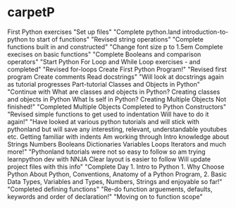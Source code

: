 # carpetP
First Python exercises
"Set up files"
"Complete python.land introduction-to-python to start of functions"
"Revised string operations"
"Complete functions built in and constructed"
"Change font size p to 1.5em Complete execises on basic functions"
"Complete Booleans and comparison operators"
"Start Python For Loop and While Loop exercises - and completed"
"Revised for-loops Create First Python Program!"
"Revised first program Create comments Read docstrings"
"Will look at docstrings again as tutorial progresses Part-tutorial Classes and Objects in Python"
"Continue with What are classes and objects in Python? Creating classes and objects in Python What Is self in Python? Creating Multiple Objects Not finished!"
"Completed Multiple Objects Completed to Python Constructors"
"Revised simple functions to get used to indentation Will have to do it again!"
"Have looked at various python tutorials and will stick with pythonland but will save any interesting, relevant, understandable youtubes etc. Getting familiar with indents Am working through Intro knowledge about Strings Numbers Booleans Dictionaries Variables Loops Iterators and much more!"
"Pythonland tutorials were not so easy to follow so am trying learnpython dev with NNJA Clear layout is easier to follow Will update project files with this info"
"Complete Day 1. Intro to Python 1. Why Choose Python About Python, Conventions, Anatomy of a Python Program, 2. Basic Data Types, Variables and Types, Numbers, Strings and enjoyable so far!"
"Completed defining functions"
"Re-do function arguements, defaults, keywords and order of declaration!"
"Moving on to function scope"